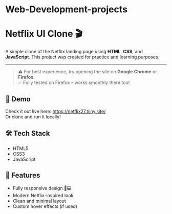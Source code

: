 # Web-Development-projects
# Netflix UI Clone 🎬

A simple clone of the Netflix landing page using **HTML**, **CSS**, and **JavaScript**. This project was created for practice and learning purposes.

---

> ⚠️ For best experience, try opening the site on **Google Chrome** or **Firefox**.  
> ✅ Fully tested on Firefox – works smoothly there too!

## 🚀 Demo

Check it out live here: https://netflix27.tiiny.site/  
Or clone and run it locally!

## 🛠️ Tech Stack

- HTML5
- CSS3
- JavaScript 

## 📁 Features

- Fully responsive design 📱💻
- Modern Netflix-inspired look
- Clean and minimal layout
- Custom hover effects (if used)
